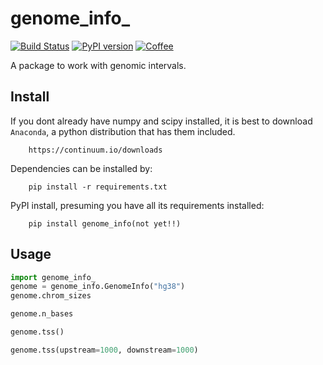 # genome_info_

[![Build Status](https://travis-ci.org/kylessmith/genome_info.svg?branch=master)](https://travis-ci.org/kylessmith/genome_info) [![PyPI version](https://badge.fury.io/py/genome_info.svg)](https://badge.fury.io/py/genome_info)
[![Coffee](https://img.shields.io/badge/-buy_me_a%C2%A0coffee-gray?logo=buy-me-a-coffee&color=ff69b4)](https://www.buymeacoffee.com/kylessmith)

A package to work with genomic intervals.


## Install

If you dont already have numpy and scipy installed, it is best to download
`Anaconda`, a python distribution that has them included.  
```
    https://continuum.io/downloads
```

Dependencies can be installed by:

```
    pip install -r requirements.txt
```

PyPI install, presuming you have all its requirements installed:
```
    pip install genome_info(not yet!!)
```

## Usage

```python
import genome_info_
genome = genome_info.GenomeInfo("hg38")
genome.chrom_sizes

genome.n_bases

genome.tss()

genome.tss(upstream=1000, downstream=1000)

```


